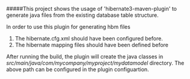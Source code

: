 #####This project shows the usage of 'hibernate3-maven-plugin' to generate java files from the existing database table structure.

In order to use this plugin for generating hbm files

1. The hibernate.cfg.xml should have been configured before.
2. The hibernate mapping files should have been defined before


After running the build, the plugin will create the java classes in _src/main/java/com/mycompany/myproject/mydatamodel_ directory. The above path can be configured in the plugin configuartion.